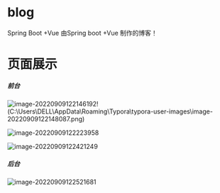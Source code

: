 # blog
Spring Boot +Vue 由Spring boot +Vue 制作的博客！



# 页面展示

##### 前台

![image-20220909122146192](C:\Users\DELL\AppData\Roaming\Typora\typora-user-images\image-20220909122146192.png)!(C:\Users\DELL\AppData\Roaming\Typora\typora-user-images\image-20220909122148087.png)

![image-20220909122223958](C:\Users\DELL\AppData\Roaming\Typora\typora-user-images\image-20220909122223958.png)

![image-20220909122421249](C:\Users\DELL\AppData\Roaming\Typora\typora-user-images\image-20220909122421249.png)

##### 后台

![image-20220909122521681](C:\Users\DELL\AppData\Roaming\Typora\typora-user-images\image-20220909122521681.png)
